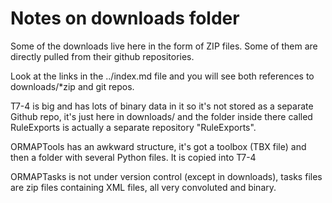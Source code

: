 # Notes on downloads folder

Some of the downloads live here in the form of ZIP files.
Some of them are directly pulled from their github repositories.

Look at the links in the ../index.md file and you will see both references to downloads/*zip and git repos.

T7-4 is big and has lots of binary data in it so it's not stored as a separate Github repo,
it's just here in downloads/
and the folder inside there called RuleExports is actually a separate repository "RuleExports".

ORMAPTools has an awkward structure, it's got a toolbox (TBX file) and then a folder
with several Python files. It is copied into T7-4

ORMAPTasks is not under version control (except in downloads),
tasks files are zip files containing XML files,
all very convoluted and binary.

